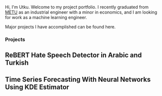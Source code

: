 Hi, I'm Utku. Welcome to my project portfolio. I recently graduated from [METU](https://www.metu.edu.tr/) as an industrial engineer with a minor in economics, and I am looking for work as a machine learning engineer.

Major projects I have accomplished can be found here.

### Projects

## ReBERT Hate Speech Detector in Arabic and Turkish

## Time Series Forecasting With Neural Networks Using KDE Estimator




